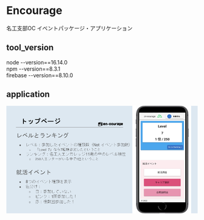 # Encourage
名工支部OC 
イベントパッケージ・アプリケーション

## tool_version
node --version==16.14.0 <br>
npm  --version==8.3.1  <br>
firebase --version==8.10.0  <br>

## application
<p align="center">
<img src='imgs/app_top.png'/>
